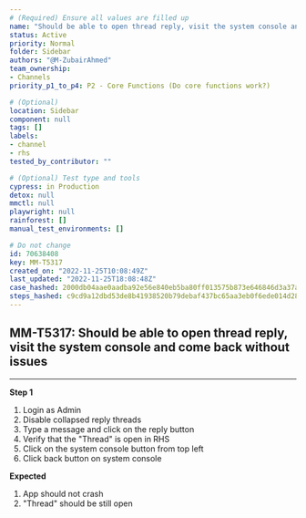 ```yaml
---
# (Required) Ensure all values are filled up
name: "Should be able to open thread reply, visit the system console and come back without issues"
status: Active
priority: Normal
folder: Sidebar
authors: "@M-ZubairAhmed"
team_ownership:
- Channels
priority_p1_to_p4: P2 - Core Functions (Do core functions work?)

# (Optional)
location: Sidebar
component: null
tags: []
labels:
- channel
- rhs
tested_by_contributor: ""

# (Optional) Test type and tools
cypress: in Production
detox: null
mmctl: null
playwright: null
rainforest: []
manual_test_environments: []

# Do not change
id: 70638408
key: MM-T5317
created_on: "2022-11-25T10:08:49Z"
last_updated: "2022-11-25T18:08:48Z"
case_hashed: 2000db04aae0aadba92e56e840eb5ba80ff013575b873e646846d3a37a0e65152c371d0c58aa20359a69af3a5bab3c7e
steps_hashed: c9cd9a12dbd53de8b41938520b79debaf437bc65aa3eb0f6ede014d2874228a92282354f71c362e7ff419a254044c362
---
```


<!-- (Auto-generated) Based on frontmatter's "key" and "name" -->

## MM-T5317: Should be able to open thread reply, visit the system console and come back without issues

---

**Step 1**

1. Login as Admin
2. Disable collapsed reply threads
3. Type a message and click on the reply button
4. Verify that the "Thread" is open in RHS
5. Click on the system console button from top left
6. Click back button on system console

**Expected**

1. App should not crash
2. "Thread" should be still open
